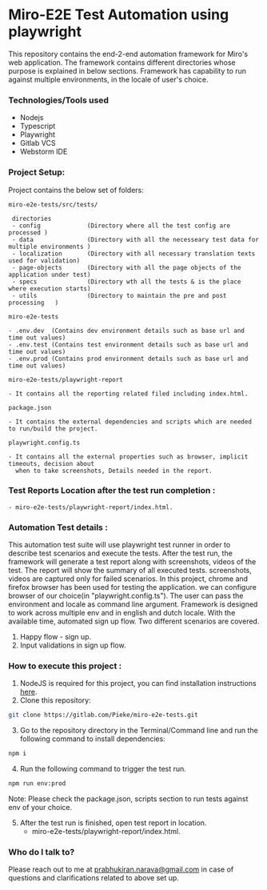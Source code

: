 # Miro-E2E Test Automation using playwright
This repository contains the end-2-end automation framework for Miro's web application. The framework contains different directories whose purpose is explained in 
below sections. Framework has capability to run against multiple environments, in the locale of user's choice.

### Technologies/Tools used 
* Nodejs
* Typescript
* Playwright
* Gitlab VCS
* Webstorm IDE

### Project Setup:

Project contains the below set of folders:

`miro-e2e-tests/src/tests/`

     directories
     - config             (Directory where all the test config are processed )
	 - data               (Directory with all the necesseary test data for multiple environments )	
     - localization       (Directory with all necessary translation texts used for validation)
     - page-objects       (Directory with all the page objects of the application under test)
     - specs              (Directory wth all the tests & is the place where execution starts)
     - utils              (Directory to maintain the pre and post processing   )  

`miro-e2e-tests`

	- .env.dev  (Contains dev environment details such as base url and time out values)
	- .env.test (Contains test environment details such as base url and time out values)
	- .env.prod (Contains prod environment details such as base url and time out values)

`miro-e2e-tests/playwright-report` 

    - It contains all the reporting related filed including index.html.

`package.json`

	- It contains the external dependencies and scripts which are needed to run/build the project.

`playwright.config.ts`

    - It contains all the external properties such as browser, implicit timeouts, decision about 
	  when to take screenshots, Details needed in the report.


### Test Reports Location after the test run completion :
	- miro-e2e-tests/playwright-report/index.html.

### Automation Test details :

This automation test suite will use playwright test runner in order to describe test scenarios and execute the tests. 
After the test run, the framework will generate a test report along with screenshots, videos of the test. The report will show the summary of all executed tests.
screenshots, videos are captured only for failed scenarios. In this project, chrome and firefox browser has been used for testing the application. we can configure browser of our choice(in "playwright.config.ts").
The user can pass the environment and locale as command line argument. Framework is designed to work across multiple env and in english and dutch locale. With the available time, 
automated sign up flow. Two different scenarios are covered.
1. Happy flow - sign up.
2. Input validations in sign up flow.

### How to execute this project :

1. NodeJS is required for this project, you can find installation instructions [here](https://nodejs.org/en/).
2. Clone this repository:
```sh
git clone https://gitlab.com/Pieke/miro-e2e-tests.git
```
3. Go to the repository directory in the Terminal/Command line and run the following command to install dependencies:
```sh
npm i
```
4. Run the following command to trigger the test run.
```sh
npm run env:prod
```
Note: Please check the package.json, scripts section to run tests against env of your choice.

5. After the test run is finished, open test report in location.
     - miro-e2e-tests/playwright-report/index.html.

### Who do I talk to? ###
Please reach out to me at prabhukiran.narava@gmail.com in case of questions and clarifications related to above set up.
